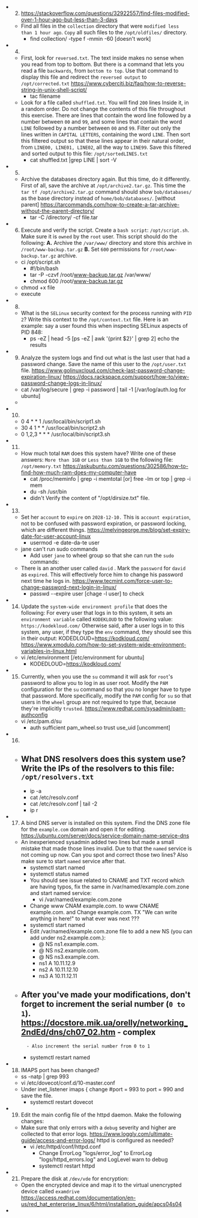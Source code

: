 - 2. https://stackoverflow.com/questions/32922557/find-files-modified-over-1-hour-ago-but-less-than-3-days
	- Find all files in the `collection` directory that were `modified less than 1 hour ago`. `Copy` all such files to the `/opt/oldfiles/` directory.
		- find collection/ -type f -mmin -60 [doesn't work]
- 4.
	- First, look for `reversed.txt`. The text inside makes no sense when you read from top to bottom. But there is a command that lets you read a file `backwards`, from `bottom to top`. Use that command to display this file and redirect the `reversed output` to `/opt/corrected.txt` https://www.cyberciti.biz/faq/how-to-reverse-string-in-unix-shell-script/
		- tac filename 
	- Look for a file called `shuffled.txt`. You will find `200` lines Inside it, in a random order. Do not change the contents of this file throughout this exercise. There are lines that contain the word line followed by a number between `00` and `99`, and some lines that contain the word `LINE` followed by a number between `00` and `99`.  Filter out only the lines written in `CAPITAL LETTERS`, containing the word `LINE`. Then sort this filtered output so that these lines appear in their natural order, from `LINE00, LINE01, LINE02`, all the way to `LINE99`. Save this filtered and sorted output to this file: `/opt/sortedLINES.txt`
		- cat shuffled.txt |grep LINE | sort -V 
- 5.
	- Archive the databases directory again. But this time, do it differently. First of all, save the archive at `/opt/archive2.tar.gz`.  This time the `tar tf /opt/archive2.tar.gz` command should show `bob/databases/` as the base directory instead of `home/bob/databases/`. [without parent] https://tarcommands.com/how-to-create-a-tar-archive-without-the-parent-directory/
		- tar -C /directory/ -cf file.tar
- 6. Execute and verify the script.  Create a `bash script`: `/opt/script.sh`. Make sure it is `owned` by the `root` user. This script should do the following:  **A.** Archive the `/var/www/` directory and store this archive in `/root/www-backup.tar.gz`  **B.** Set `600` permissions for `/root/www-backup.tar.gz` archive.
	- ci /opt/script.sh
		- #!/bin/bash 
		- tar -P -czvf /root/www-backup.tar.gz /var/www/ 
		- chmod 600 /root/www-backup.tar.gz
	- chmod +x file
	- execute
- 8. 
	- What is the `SELinux` security context for the process running with `PID 2`? Write this context to the `/opt/context.txt` file. Here is an example: say a user found this when inspecting SELinux aspects of PID 848:
		- ps -eZ | head -5 [ps -eZ | awk '{print $2}' | grep 2] echo the results 
- 9. Analyze the system logs and find out what is the last user that had a password change. Save the name of this user to the `/opt/user.txt` file. https://www.golinuxcloud.com/check-last-password-change-expiration-linux/ https://docs.rackspace.com/support/how-to/view-password-change-logs-in-linux/
	- cat /var/log/secure | grep -i password | tail -1 [/var/log/auth.log for ubuntu]
	- 
- 10. 
	- 0 4 * * 1 /usr/local/bin/script1.sh
	- 30 4 1 * * /usr/local/bin/script2.sh
	- 0 1,2,3 * * * /usr/local/bin/script3.sh
- 11.
	- How much total `RAM` does this system have? Write one of these answers: `More than 1GB`  or  `Less than 1GB`  to the following file:  `/opt/memory.txt` https://askubuntu.com/questions/302586/how-to-find-how-much-ram-does-my-computer-have
		- cat /proc/meminfo | grep -i memtotal [or] free -lm or  top | grep -i mem
		- du -sh /usr/bin
		- didn't Verify the content of "/opt/dirsize.txt" file.
- 13. 
	- Set her `account` to `expire` on `2028-12-10.` This is `account expiration`, not to be confused with password expiration, or password locking, which are different things. https://melvingeorge.me/blog/set-expiry-date-for-user-account-linux
		- usermod -e date-da-te user
	- jane can't run sudo commands
		- Add user `jane` to wheel group so that she can run the `sudo` commands:
	- There is an another user called `david` . Mark the `password` for `david` as `expired`. This will effectively force him to change his password next time he logs in. https://www.tecmint.com/force-user-to-change-password-next-login-in-linux/
		- passwd --expire user [chage -l user] to check
- 14. Update the `system-wide environment profile` that does the following:  For every user that logs in to this system, it sets an `environment variable` called `KODEKLOUD` to the following value: `https://kodekloud.com/`  Otherwise said, after a user logs in to this system, any user, if they type the `env` command, they should see this in their output: KODEDLOUD=https://kodkloud.com/ https://www.xmodulo.com/how-to-set-system-wide-environment-variables-in-linux.html
	- vi /etc/environment [/etc/environment for ubuntu]
		- KODEDLOUD=https://kodkloud.com/
- 15. Currently, when you use the `su` command it will ask for `root`'s password to allow you to log in as user root. Modify the `PAM` configuration for the `su` command so that you no longer have to type that password.  More specifically, modify the `PAM` config for `su` so that users in the `wheel` group are not required to type that, because they're implicitly `trusted`. https://www.redhat.com/sysadmin/pam-authconfig
	- vi /etc/pam.d/su
		- auth           sufficient      pam_wheel.so trust use_uid [uncomment]
- 16. 
	- What DNS resolvers does this system use? Write the IPs of the resolvers to this file: `/opt/resolvers.txt`
		- 
		- ip -a
		- cat /etc/resolv.conf
		- cat /etc/resolv.conf | tail -2
		- ip r
- 17. A bind DNS server is installed on this system. Find the DNS zone file for the `example.com` domain and open it for editing.  https://ubuntu.com/server/docs/service-domain-name-service-dns
	- An inexperienced sysadmin added two lines but made a small mistake that made those lines invalid. Due to that the `named` service is not coming up now. Can you spot and correct those two lines? Also make sure to start `named` service after that.
		- systemctl start named
		- systemctl status named
		- You should see issue related to CNAME and TXT record which are having typos, fix the same in /var/named/example.com.zone and start named service:
			- vi /var/named/example.com.zone
		- Change www CNAM example.com. to www CNAME example.com. and  Change example.com. TX "We can write anything in here!" to what ever was next ???
		- systemctl start named
		- Edit /var/named/example.com.zone file to add a new NS (you can add under ns2.example.com.):
			- @               NS      ns1.example.com.
			- @               NS      ns2.example.com.
			- @               NS      ns3.example.com.
			- ns1             A       10.11.12.9
			- ns2             A       10.11.12.10
			- ns3             A       10.11.12.11
	- After you've made your modifications, don't forget to increment the serial number (`0 to 1`). https://docstore.mik.ua/orelly/networking_2ndEd/dns/ch07_02.htm - complex
		- 
			- Also increment the serial number from 0 to 1
		- systemctl restart named
- 18. IMAPS port has been changed?
	- ss -natp | grep 993
	- vi /etc/dovecot/conf.d/10-master.conf
	- Under inet_listener imaps { change #port = 993 to port = 990 and save the file.
		- systemctl restart dovecot
- 19. Edit the main config file of the httpd daemon. Make the following changes:
	- Make sure that only errors with a `debug` severity and higher are collected to that error logs. https://www.loggly.com/ultimate-guide/access-and-error-logs/ httpd is configured as needed?
		- vi /etc/httpd/conf/httpd.conf
			- Change ErrorLog "logs/error_log" to ErrorLog "logs/httpd_errors.log" and LogLevel warn to debug
			- systemctl restart httpd
- 21. Prepare the disk at `/dev/vde` for encryption:
	- Open the encrypted device and map it to the virtual unencrypted device called `examdrive` https://access.redhat.com/documentation/en-us/red_hat_enterprise_linux/6/html/installation_guide/apcs04s04
- 